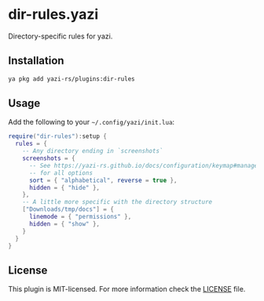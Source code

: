 # dir-rules.yazi

Directory-specific rules for yazi.

## Installation

```sh
ya pkg add yazi-rs/plugins:dir-rules
```

## Usage

Add the following to your `~/.config/yazi/init.lua`:

```lua
require("dir-rules"):setup {
  rules = {
    -- Any directory ending in `screenshots`
    screenshots = {
      -- See https://yazi-rs.github.io/docs/configuration/keymap#manager.sort
      -- for all options
      sort = { "alphabetical", reverse = true },
      hidden = { "hide" },
    },
    -- A little more specific with the directory structure
    ["Downloads/tmp/docs"] = {
      linemode = { "permissions" },
      hidden = { "show" },
    }
  }
}
```

## License

This plugin is MIT-licensed. For more information check the [LICENSE](LICENSE) file.
